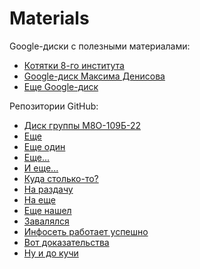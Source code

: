 # Materials

Google-диски с полезными материалами:
- [Котятки 8-го института](https://drive.google.com/drive/folders/15jsiIq_pqI8PoujqcM71IXuP7P8gU4Rx?usp=sharing)
- [Google-диск Максима Денисова](https://drive.google.com/drive/folders/17OPefO4t3ZFLCEMXOENLDWcGaaBz0wK0)
- [Еще Google-диск](https://drive.google.com/drive/folders/1jzFFnhMjFMpMebEwIgHjdWTP4n13Pi7i?direction=a)

Репозитории GitHub:
- [Диск группы М8О-109Б-22](https://github.com/Maxsmile123/MAI_109B_22)
- [Еще](https://github.com/des7ruct1on/labs_2sem)
- [Еще один](https://github.com/Dmitry4K/MaiLabs)
- [Еще...](https://github.com/sikorskii/MAI-labs)
- [И еще...](https://github.com/lina-tucha/Mai)
- [Куда столько-то?](https://github.com/helioproduct/MAI)
- [На раздачу](https://github.com/Stepankano/Labs)
- [На еще](https://github.com/Che4ve/LABS)
- [Еще нашел](https://github.com/denfad/LabsMAI)
- [Завалялся](https://github.com/dmitrijmrsh/Labs-MAI)
- [Инфосеть работает успешно](https://github.com/1droozd1/MAI_Labs)
- [Вот доказательства](https://github.com/Pavloffff/MAI_labs)
- [Ну и до кучи](https://github.com/keinpop/mai_labs_sem2)

